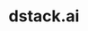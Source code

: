 ---
blog: https://blog.dstack.ai/
git: https://github.com/dstackai/dstack
logohandle: dstackai
sort: dstack
title: dstack.ai
twitter: https://x.com/dstackai
website: https://dstack.ai/
---